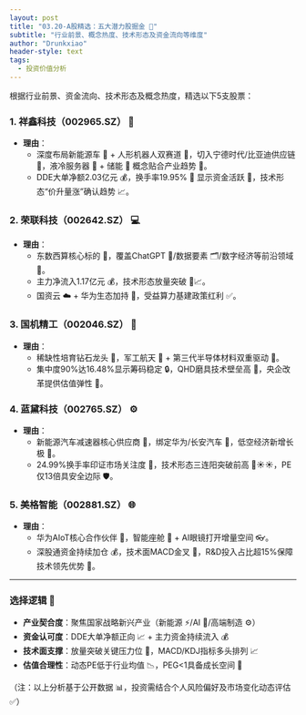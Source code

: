 ```yaml
---
layout: post
title: "03.20-A股精选：五大潜力股掘金 🚀"
subtitle: "行业前景、概念热度、技术形态及资金流向等维度"
author: "Drunkxiao"
header-style: text
tags:
  - 投资价值分析
---
```



根据行业前景、资金流向、技术形态及概念热度，精选以下5支股票：

### 1. 祥鑫科技（002965.SZ） 🚗

*   **理由**：
    *   深度布局新能源车 🚗 + 人形机器人双赛道 🤖，切入宁德时代/比亚迪供应链 🤝，液冷服务器 🧊 + 储能 🔋 概念贴合产业趋势 🚀。
    *   DDE大单净额2.03亿元 💰，换手率19.95% 🔄 显示资金活跃 🎽，技术形态“价升量涨”确认趋势 📈。

### 2. 荣联科技（002642.SZ） 💻

*   **理由**：
    *   东数西算核心标的 🧮，覆盖ChatGPT 🤖/数据要素 🗂️/数字经济等前沿领域 🚀。
    *   主力净流入1.17亿元 💰，技术形态放量突破 🚀📈。
    *   国资云 ☁️ + 华为生态加持 🤝，受益算力基建政策红利 ✅。

### 3. 国机精工（002046.SZ） 💎

*   **理由**：
    *   稀缺性培育钻石龙头 💎，军工航天 🚀 + 第三代半导体材料双重驱动 🚀。
    *   集中度90%达16.48%显示筹码稳定 🔒，QHD磨具技术壁垒高 🚧，央企改革提供估值弹性 🏢。

### 4. 蓝黛科技（002765.SZ） ⚙️

*   **理由**：
    *   新能源汽车减速器核心供应商 🚗，绑定华为/长安汽车 🤝，低空经济新增长极 🚁。
    *   24.99%换手率印证市场关注度 🎽，技术形态三连阳突破前高 🚀☀️☀️，PE仅13倍具安全边际 🛡️。

### 5. 美格智能（002881.SZ） 🌐

*   **理由**：
    *   华为AIoT核心合作伙伴 🤝，智能座舱 🚗 + AI眼镜打开增量空间 👓。
    *   深股通资金持续加仓 💰，技术面MACD金叉 💫，R&D投入占比超15%保障技术领先优势 💪。

---

### 选择逻辑 📝

*   **产业契合度**：聚焦国家战略新兴产业（新能源 ⚡/AI 🧠/高端制造 ⚙️）
*   **资金认可度**：DDE大单净额正向 📈 + 主力资金持续流入 💰
*   **技术面支撑**：放量突破关键压力位 🚀，MACD/KDJ指标多头排列 📈
*   **估值合理性**：动态PE低于行业均值 📉，PEG<1具备成长空间 🚀

（注：以上分析基于公开数据 📊，投资需结合个人风险偏好及市场变化动态评估 ✅）